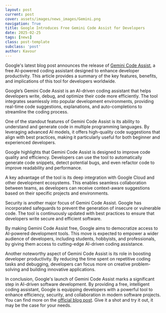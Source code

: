 ```yaml
---
layout: post
current: post
cover: assets/images/news_images/Gemini.png
navigation: True
title: Google Introduces Free Gemini Code Assist for Developers
date: 2025-02-25
tags: [news]
class: post-template
subclass: 'post'
author: Kavour
---
```



<p> Google's latest blog post announces the release of <a href='https://codeassist.google/products/individual'>Gemini Code Assist</a>, a free AI-powered coding assistant designed to enhance developer productivity. This article provides a summary of the key features, benefits, and implications of this tool for developers worldwide.</p>
  
<p>Google’s Gemini Code Assist is an AI-driven coding assistant that helps developers write, debug, and optimize their code more efficiently. The tool integrates seamlessly into popular development environments, providing real-time code suggestions, explanations, and auto-completions to streamline the coding process.</p>
  
<p>One of the standout features of Gemini Code Assist is its ability to understand and generate code in multiple programming languages. By leveraging advanced AI models, it offers high-quality code suggestions that align with best practices, making it particularly useful for both beginner and experienced developers.</p>
  
<p>Google highlights that Gemini Code Assist is designed to improve code quality and efficiency. Developers can use the tool to automatically generate code snippets, detect potential bugs, and even refactor code to improve readability and performance.</p>
  
<p>A key advantage of the tool is its deep integration with Google Cloud and other development ecosystems. This enables seamless collaboration between teams, as developers can receive context-aware suggestions based on their specific projects and environments.</p>
  
<p>Security is another major focus of Gemini Code Assist. Google has incorporated safeguards to prevent the generation of insecure or vulnerable code. The tool is continuously updated with best practices to ensure that developers write secure and efficient software.</p>
  
<p>By making Gemini Code Assist free, Google aims to democratize access to AI-powered development tools. This move is expected to empower a wider audience of developers, including students, hobbyists, and professionals, by giving them access to cutting-edge AI-driven coding assistance.</p>
  
<p>Another noteworthy aspect of Gemini Code Assist is its role in boosting developer productivity. By reducing the time spent on repetitive coding tasks and debugging, developers can focus more on creative problem-solving and building innovative applications.</p>
  
<p>In conclusion, Google's launch of Gemini Code Assist marks a significant step in AI-driven software development. By providing a free, intelligent coding assistant, Google is equipping developers with a powerful tool to enhance efficiency, security, and collaboration in modern software projects. You can find more on the <a href='https://blog.google/technology/developers/gemini-code-assist-free/'>official blog post</a>. Give it a shot and try it out, it may be the case for your needs.</p>